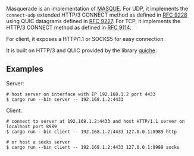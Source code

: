 Masquerade is an implementation of [MASQUE](https://ietf-wg-masque.github.io/). For UDP, it implements the `connect-udp` extended HTTP/3 CONNECT method as defined in [RFC 9228](https://www.rfc-editor.org/rfc/rfc9298.html) using QUIC datagrams defined in [RFC 9227](https://www.rfc-editor.org/rfc/rfc9297.html). For TCP, it implements the HTTP/3 CONNECT method as defined in [RFC 9114](https://www.rfc-editor.org/rfc/rfc9114.html#name-the-connect-method).

For client, it exposes a HTTP/1.1 or SOCKS5 for easy connection.

It is built on HTTP/3 and QUIC provided by the library [quiche](https://github.com/cloudflare/quiche).

## Examples

Server:
```
# host server on interface with IP 192.168.1.2 port 4433
$ cargo run --bin server -- 192.168.1.2:4433

```

Client: 
```
# connect to server at 192.168.1.2:4433 and host HTTP/1.1 server on localhost port 8989
$ cargo run --bin client -- 192.168.1.2:4433 127.0.0.1:8989 http

# or host a socks server
$ cargo run --bin client -- 192.168.1.2:4433 127.0.0.1:8989 socks
```

